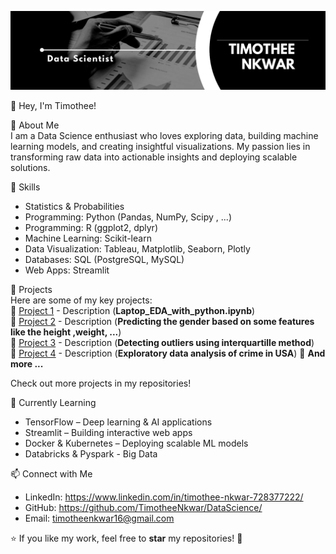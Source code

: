 ![TIMOTHEE NKWAR ](https://github.com/TimotheeNkwar/TIMOTHEE-NKWAR/blob/main/Data%20Scientist.png)

 👋 Hey, I'm Timothee!  

 🚀 About Me  
I am a Data Science enthusiast who loves exploring data, building machine learning models, and creating insightful visualizations. My passion lies in transforming raw data into actionable insights and deploying scalable solutions.  

🔧 Skills  
- Statistics & Probabilities
- Programming: Python (Pandas, NumPy, Scipy , ...)
- Programming: R (ggplot2, dplyr)  
- Machine Learning: Scikit-learn
- Data Visualization: Tableau, Matplotlib, Seaborn, Plotly 
- Databases: SQL (PostgreSQL, MySQL)   
- Web Apps: Streamlit


 📌 Projects  
Here are some of my key projects:  
🔹 [Project 1](#) - Description  (**Laptop_EDA_with_python.ipynb**)  
🔹 [Project 2](#) - Description (**Predicting the gender based on some features like the height ,weight, ...**)  
🔹 [Project 3](#) - Description (**Detecting outliers using interquartille method**)  
🔹 [Project 4](#) - Description (**Exploratory data analysis of crime in USA**) 
🔹 **And more ...**

Check out more projects in my repositories!  

🌱 Currently Learning  
- TensorFlow – Deep learning & AI applications  
- Streamlit – Building interactive web apps  
- Docker & Kubernetes – Deploying scalable ML models
- Databricks & Pyspark - Big Data

📫 Connect with Me  
- LinkedIn: https://www.linkedin.com/in/timothee-nkwar-728377222/
- GitHub: https://github.com/TimotheeNkwar/DataScience/
- Email: timotheenkwar16@gmail.com

⭐️ If you like my work, feel free to **star** my repositories! 🚀  


